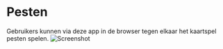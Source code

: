 # Pesten
Gebruikers kunnen via deze app in de browser tegen elkaar het kaartspel pesten spelen.
![Screenshot](https://cdn.discordapp.com/attachments/533304003711205376/888056949910954025/unknown.png)
